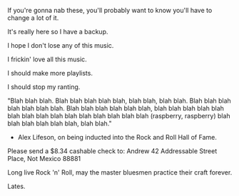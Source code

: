 If you're gonna nab these, you'll probably want to know you'll have to change a lot of it.

It's really here so I have a backup.

I hope I don't lose any of this music.

I frickin' love all this music.

I should make more playlists.

I should stop my ranting.

"Blah blah blah. Blah blah blah blah blah, blah blah, blah blah.
Blah blah blah blah blah blah blah.
Blah blah blah blah blah blah, blah blah blah blah blah blah blah blah blah blah blah blah blah blah blah (raspberry, raspberry) blah blah blah blah blah blah, blah blah."
 - Alex Lifeson, on being inducted into the Rock and Roll Hall of Fame.

Please send a $8.34 cashable check to:
Andrew
42 Addressable Street
Place, Not Mexico 88881

Long live Rock 'n' Roll, may the master bluesmen practice their craft forever.

Lates.
